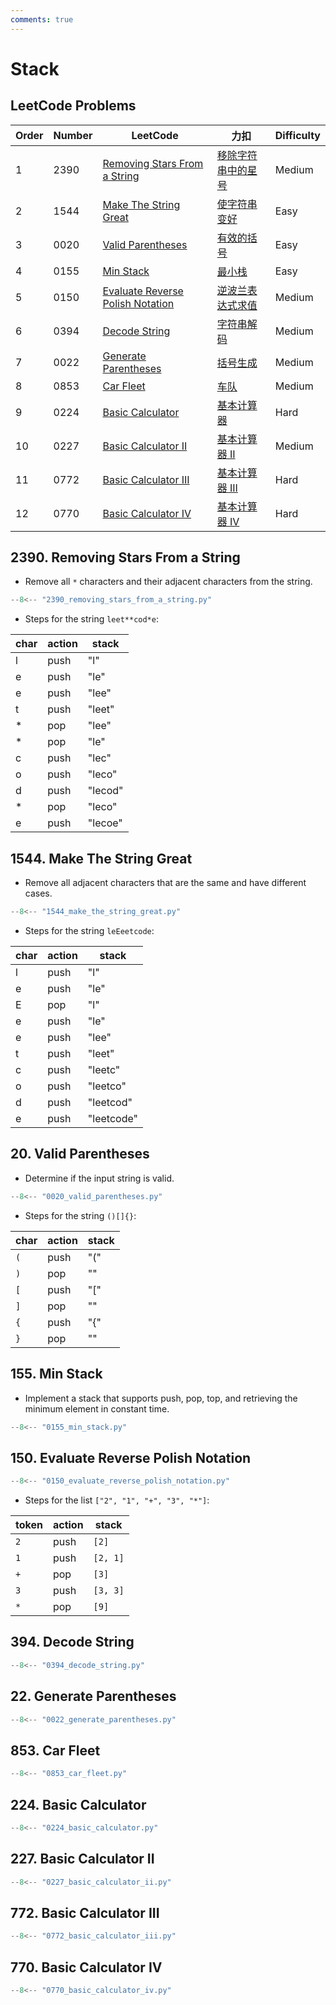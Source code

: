 ```yaml
---
comments: true
---
```


# Stack

## LeetCode Problems

| Order | Number | LeetCode                                                                                            | 力扣                                                                               | Difficulty |
| ----- | ------ | --------------------------------------------------------------------------------------------------- | ---------------------------------------------------------------------------------- | ---------- |
| 1     | 2390   | [Removing Stars From a String](https://leetcode.com/problems/removing-stars-from-a-string/)         | [移除字符串中的星号](https://leetcode.cn/problems/removing-stars-from-a-string/)   | Medium     |
| 2     | 1544   | [Make The String Great](https://leetcode.com/problems/make-the-string-great/)                       | [使字符串变好](https://leetcode.cn/problems/make-the-string-great/)                | Easy       |
| 3     | 0020   | [Valid Parentheses](https://leetcode.com/problems/valid-parentheses/)                               | [有效的括号](https://leetcode.cn/problems/valid-parentheses/)                      | Easy       |
| 4     | 0155   | [Min Stack](https://leetcode.com/problems/min-stack/)                                               | [最小栈](https://leetcode.cn/problems/min-stack/)                                  | Easy       |
| 5     | 0150   | [Evaluate Reverse Polish Notation](https://leetcode.com/problems/evaluate-reverse-polish-notation/) | [逆波兰表达式求值](https://leetcode.cn/problems/evaluate-reverse-polish-notation/) | Medium     |
| 6     | 0394   | [Decode String](https://leetcode.com/problems/decode-string/)                                       | [字符串解码](https://leetcode.cn/problems/decode-string/)                          | Medium     |
| 7     | 0022   | [Generate Parentheses](https://leetcode.com/problems/generate-parentheses/)                         | [括号生成](https://leetcode.cn/problems/generate-parentheses/)                     | Medium     |
| 8     | 0853   | [Car Fleet](https://leetcode.com/problems/car-fleet/)                                               | [车队](https://leetcode.cn/problems/car-fleet/)                                    | Medium     |
| 9     | 0224   | [Basic Calculator](https://leetcode.com/problems/basic-calculator/)                                 | [基本计算器](https://leetcode.cn/problems/basic-calculator/)                       | Hard       |
| 10    | 0227   | [Basic Calculator II](https://leetcode.com/problems/basic-calculator-ii/)                           | [基本计算器 II](https://leetcode.cn/problems/basic-calculator-ii/)                 | Medium     |
| 11    | 0772   | [Basic Calculator III](https://leetcode.com/problems/basic-calculator-iii/)                         | [基本计算器 III](https://leetcode.cn/problems/basic-calculator-iii/)               | Hard       |
| 12    | 0770   | [Basic Calculator IV](https://leetcode.com/problems/basic-calculator-iv/)                           | [基本计算器 IV](https://leetcode.cn/problems/basic-calculator-iv/)                 | Hard       |

## 2390. Removing Stars From a String

-   Remove all `*` characters and their adjacent characters from the string.

```python
--8<-- "2390_removing_stars_from_a_string.py"
```

-   Steps for the string `leet**cod*e`:

| char | action | stack   |
| ---- | ------ | ------- |
| l    | push   | "l"     |
| e    | push   | "le"    |
| e    | push   | "lee"   |
| t    | push   | "leet"  |
| \*   | pop    | "lee"   |
| \*   | pop    | "le"    |
| c    | push   | "lec"   |
| o    | push   | "leco"  |
| d    | push   | "lecod" |
| \*   | pop    | "leco"  |
| e    | push   | "lecoe" |

## 1544. Make The String Great

-   Remove all adjacent characters that are the same and have different cases.

```python
--8<-- "1544_make_the_string_great.py"
```

-   Steps for the string `leEeetcode`:

| char | action | stack      |
| ---- | ------ | ---------- |
| l    | push   | "l"        |
| e    | push   | "le"       |
| E    | pop    | "l"        |
| e    | push   | "le"       |
| e    | push   | "lee"      |
| t    | push   | "leet"     |
| c    | push   | "leetc"    |
| o    | push   | "leetco"   |
| d    | push   | "leetcod"  |
| e    | push   | "leetcode" |

## 20. Valid Parentheses

-   Determine if the input string is valid.

```python
--8<-- "0020_valid_parentheses.py"
```

-   Steps for the string `()[]{}`:

| char | action | stack |
| ---- | ------ | ----- |
| `(`  | push   | "\("  |
| `)`  | pop    | ""    |
| `[`  | push   | "\["  |
| `]`  | pop    | ""    |
| `{`  | push   | "\{"  |
| `}`  | pop    | ""    |

## 155. Min Stack

-   Implement a stack that supports push, pop, top, and retrieving the minimum element in constant time.

```python
--8<-- "0155_min_stack.py"
```

## 150. Evaluate Reverse Polish Notation

```python
--8<-- "0150_evaluate_reverse_polish_notation.py"
```

-   Steps for the list `["2", "1", "+", "3", "*"]`:

| token | action | stack    |
| ----- | ------ | -------- |
| `2`   | push   | `[2]`    |
| `1`   | push   | `[2, 1]` |
| `+`   | pop    | `[3]`    |
| `3`   | push   | `[3, 3]` |
| `*`   | pop    | `[9]`    |

## 394. Decode String

```python
--8<-- "0394_decode_string.py"
```

## 22. Generate Parentheses

```python
--8<-- "0022_generate_parentheses.py"
```

## 853. Car Fleet

```python
--8<-- "0853_car_fleet.py"
```

## 224. Basic Calculator

```python
--8<-- "0224_basic_calculator.py"
```

## 227. Basic Calculator II

```python
--8<-- "0227_basic_calculator_ii.py"
```

## 772. Basic Calculator III

```python
--8<-- "0772_basic_calculator_iii.py"
```

## 770. Basic Calculator IV

```python
--8<-- "0770_basic_calculator_iv.py"
```
